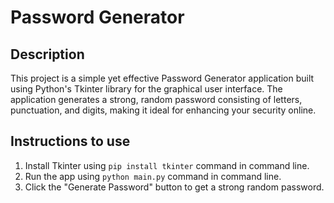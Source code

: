 # Password Generator

## Description
This project is a simple yet effective Password Generator application built using Python's Tkinter library for the graphical user interface. The application generates a strong, random password consisting of letters, punctuation, and digits, making it ideal for enhancing your security online.

## Instructions to use
1. Install Tkinter using `pip install tkinter` command in command line.
2. Run the app using `python main.py` command in command line.
3. Click the "Generate Password" button to get a strong random password. 

